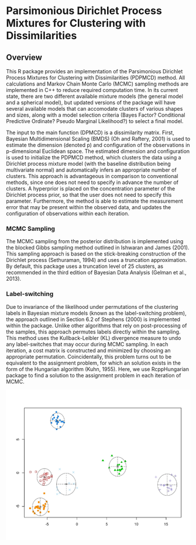 # Parsimonious Dirichlet Process Mixtures for Clustering with Dissimilarities

## Overview
This R package provides an implementation of the Parsimonious Dirichlet Process Mixtures for Clustering with Dissimilarities (PDPMCD) method. All calculations and Markov Chain Monte Carlo (MCMC) sampling methods are implemented in C++ to reduce required computation time. In its current state, there are two different available mixture models (the general model and a spherical model), but updated versions of the package will have several available models that can accomodate clusters of various shapes and sizes, along with a model selection criteria (Bayes Factor? Conditional Predictive Ordinate? Pseudo Marginal Likelihood?) to select a final model.

The input to the main function (DPMCD) is a dissimilarity matrix. First, Bayesian Multidimensional Scaling (BMDS) (Oh and Raftery, 2001) is used to estimate the dimension (denoted p) and configuration of the observations in p-dimensional Euclidean space. The estimated dimension and configuration is used to initialize the PDPMCD method, which clusters the data using a Dirichlet process mixture model (with the baseline distribution being multivariate normal) and automatically infers an appropriate number of clusters. This approach is advantageous in comparison to conventional methods, since one does not need to specify in advance the number of clusters. A hyperprior is placed on the concentration parameter of the Dirichlet process prior, so that the user does not need to specify this parameter. Furthermore, the method is able to estimate the measurement error that may be present within the observed data, and updates the configuration of observations within each iteration.

### MCMC Sampling
The MCMC sampling from the posterior distribution is implemented using the blocked Gibbs sampling method outlined in Ishwaran and James (2001). This sampling approach is based on the stick-breaking construction of the Dirichlet process (Sethuraman, 1994) and uses a truncation approximation. By default, this package uses a truncation level of 25 clusters, as recommended in the third edition of Bayesian Data Analysis (Gelman et al., 2013). 

### Label-switching
Due to invariance of the likelihood under permutations of the clustering labels in Bayesian mixture models (known as the label-switching problem), the approach outlined in Section 6.2 of Stephens (2000) is implemented within the package. Unlike other algorithms that rely on post-processing of the samples, this approach permutes labels directly within the sampling. This method uses the Kullback-Leibler (KL) divergence measure to undo any label-switches that may occur during MCMC sampling. In each iteration, a cost matrix is constructed and minimized by choosing an appropriate permutation. Coincidentally, this problem turns out to be equivalent to the assignment problem, for which an solution exists in the form of the Hungarian algorithm (Kuhn, 1955). Here, we use RcppHungarian package to find a solution to the assignment problem in each iteration of MCMC. 

![Clustering Example](images/clustering.jpeg "Clustering with PDPMCD (Spherical)")

